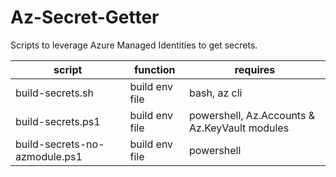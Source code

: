 # Az-Secret-Getter
Scripts to leverage Azure Managed Identities to get secrets.

| script | function | requires |
| --- | --- | --- |
| build-secrets.sh | build env file | bash, az cli |
| build-secrets.ps1 | build env file | powershell, Az.Accounts & Az.KeyVault modules |
| build-secrets-no-azmodule.ps1 | build env file | powershell |
